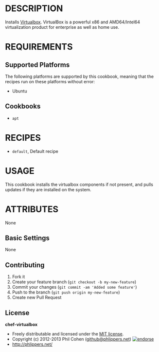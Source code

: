 # DESCRIPTION

Installs [Virtualbox](https://www.virtualbox.org/). VirtualBox is a powerful x86 and AMD64/Intel64 virtualization product for enterprise as well as home use.


# REQUIREMENTS

## Supported Platforms

The following platforms are supported by this cookbook, meaning that the recipes run on these platforms without error:

* Ubuntu

## Cookbooks

* `apt`


# RECIPES

* `default`, Default recipe

# USAGE

This cookbook installs the virtualbox components if not present, and pulls updates if they are installed on the system.

# ATTRIBUTES

None


## Basic Settings

None


## Contributing

1. Fork it
2. Create your feature branch (`git checkout -b my-new-feature`)
3. Commit your changes (`git commit -am 'Added some feature'`)
4. Push to the branch (`git push origin my-new-feature`)
5. Create new Pull Request


## License

**chef-virtualbox**

* Freely distributable and licensed under the [MIT license](http://phlipper.mit-license.org/2012-2013/license.html).
* Copyright (c) 2012-2013 Phil Cohen (github@phlippers.net) [![endorse](http://api.coderwall.com/phlipper/endorsecount.png)](http://coderwall.com/phlipper)
* http://phlippers.net/

